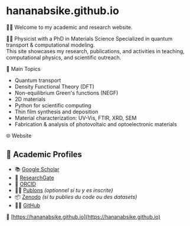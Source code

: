 # hananabsike.github.io

👩‍🔬 Welcome to my academic and research website. 

👩‍🔬 Physicist with a PhD in Materials Science
    Specialized in quantum transport & computational modeling.  
    This site showcases my research, publications, and activities in teaching, computational physics, and scientific outreach.

🔬 Main Topics
- Quantum transport 
- Density Functional Theory (DFT)  
- Non-equilibrium Green's functions (NEGF)  
- 2D materials  
- Python for scientific computing
- Thin film synthesis and deposition
- Material characterization: UV-Vis, FTIR, XRD, SEM
- Fabrication & analysis of photovoltaic and optoelectronic materials

🌐 Website
## 🔗 Academic Profiles

- 📚 [Google Scholar](https://scholar.google.com/citations?user=vj-nkYIAAAAJ&hl=fr)  
- 🔬 [ResearchGate](https://www.researchgate.net/profile/H-Absike?ev=hdr_xprf)  
- 🧪 [ORCID](https://orcid.org/0000-0003-3600-0937)  
- 🧑‍🏫 [Publons](https://www.webofscience.com/wos/author/record) *(optionnel si tu y es inscrite)*  
- 📦 [Zenodo](https://zenodo.org) *(si tu publies du code ou des datasets)*  
- 👩‍💻 [GitHub](https://github.com/HananAbsike)

🔗 [https://hananabsike.github.io](https://hananabsike.github.io)
